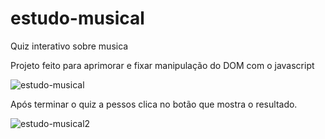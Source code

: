 # estudo-musical
Quiz interativo sobre musica

Projeto feito para aprimorar e fixar manipulação do DOM com o javascript

![estudo-musical](https://user-images.githubusercontent.com/92007775/166152394-48aeb427-2069-45f1-848e-48e30aaadaa4.png)

Após terminar o quiz a pessos clica no botão que mostra o resultado. 

![estudo-musical2](https://user-images.githubusercontent.com/92007775/166152630-adce5686-6069-45ef-8db4-e2a168c80bda.png)
